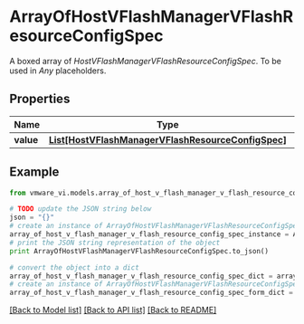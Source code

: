 # ArrayOfHostVFlashManagerVFlashResourceConfigSpec

A boxed array of *HostVFlashManagerVFlashResourceConfigSpec*. To be used in *Any* placeholders. 

## Properties
Name | Type | Description | Notes
------------ | ------------- | ------------- | -------------
**value** | [**List[HostVFlashManagerVFlashResourceConfigSpec]**](HostVFlashManagerVFlashResourceConfigSpec.md) |  | 

## Example

```python
from vmware_vi.models.array_of_host_v_flash_manager_v_flash_resource_config_spec import ArrayOfHostVFlashManagerVFlashResourceConfigSpec

# TODO update the JSON string below
json = "{}"
# create an instance of ArrayOfHostVFlashManagerVFlashResourceConfigSpec from a JSON string
array_of_host_v_flash_manager_v_flash_resource_config_spec_instance = ArrayOfHostVFlashManagerVFlashResourceConfigSpec.from_json(json)
# print the JSON string representation of the object
print ArrayOfHostVFlashManagerVFlashResourceConfigSpec.to_json()

# convert the object into a dict
array_of_host_v_flash_manager_v_flash_resource_config_spec_dict = array_of_host_v_flash_manager_v_flash_resource_config_spec_instance.to_dict()
# create an instance of ArrayOfHostVFlashManagerVFlashResourceConfigSpec from a dict
array_of_host_v_flash_manager_v_flash_resource_config_spec_form_dict = array_of_host_v_flash_manager_v_flash_resource_config_spec.from_dict(array_of_host_v_flash_manager_v_flash_resource_config_spec_dict)
```
[[Back to Model list]](../README.md#documentation-for-models) [[Back to API list]](../README.md#documentation-for-api-endpoints) [[Back to README]](../README.md)


